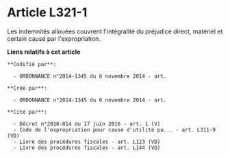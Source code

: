 # Article L321-1

Les indemnités allouées couvrent l'intégralité du préjudice direct, matériel et certain causé par l'expropriation.

**Liens relatifs à cet article**

	**Codifié par**:

	  - ORDONNANCE n°2014-1345 du 6 novembre 2014 - art.

	**Créé par**:

	  - ORDONNANCE n°2014-1345 du 6 novembre 2014 - art.

	**Cité par**:

	  - Décret n°2016-814 du 17 juin 2016 - art. 1 (V)
	  - Code de l'expropriation pour cause d'utilité pu... - art. L311-9 (VD)
	  - Livre des procédures fiscales - art. L123 (VD)
	  - Livre des procédures fiscales - art. L144 (VD)

